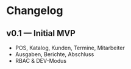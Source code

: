 ﻿# Changelog

## v0.1 — Initial MVP
- POS, Katalog, Kunden, Termine, Mitarbeiter
- Ausgaben, Berichte, Abschluss
- RBAC & DEV-Modus
